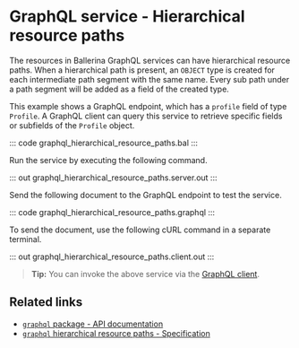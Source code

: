 # GraphQL service - Hierarchical resource paths

The resources in Ballerina GraphQL services can have hierarchical resource paths. When a hierarchical path is present, an `OBJECT` type is created for each intermediate path segment with the same name. Every sub path under a path segment will be added as a field of the created type.

This example shows a GraphQL endpoint, which has a `profile` field of type `Profile`. A GraphQL client can query this service to retrieve specific fields or subfields of the `Profile` object.

::: code graphql_hierarchical_resource_paths.bal :::

Run the service by executing the following command.

::: out graphql_hierarchical_resource_paths.server.out :::

Send the following document to the GraphQL endpoint to test the service.

::: code graphql_hierarchical_resource_paths.graphql :::

To send the document, use the following cURL command in a separate terminal.

::: out graphql_hierarchical_resource_paths.client.out :::

>**Tip:** You can invoke the above service via the [GraphQL client](/learn/by-example/graphql-client/).

## Related links
- [`graphql` package - API documentation](https://lib.ballerina.io/ballerina/graphql/latest)
- [`graphql` hierarchical resource paths - Specification](/spec/graphql/#333-hierarchical-resource-path)
